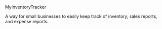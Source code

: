 MyInventoryTracker

A way for small businesses to easily keep track of inventory, sales reports, and expense reports.